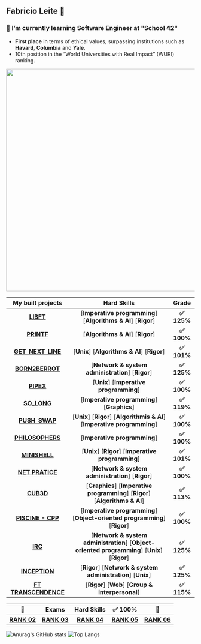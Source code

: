 ## Fabricio Leite 👋
### 🌱 I’m currently learning Software Engineer at "School 42"
- **First place** in terms of ethical values, surpassing institutions such as\
**Havard**, **Columbia** and **Yale**.
- 10th position in the “World Universities with Real Impact” (WURI) ranking.

<img src="https://github.com/faleite/so_long/blob/main/dcs/42-Lisboa.png" width=593>

<!-- [![faaraujo's 42 stats](https://badge.mediaplus.ma/darkblue/faaraujo?1337Badge=off&UM6P=off)](https://github.com/oakoudad/badge42) -->
<!-- [![faaraujo's 42 stats](https://badge.mediaplus.ma/greenbinary/faaraujo?1337Badge=off&UM6P=off)](https://github.com/oakoudad/badge42) -->
<!-- [![faaraujo's 42 stats](https://badge42.vercel.app/api/v2/clgrr2va0002108jo3cc5foww/stats?cursusId=21&coalitionId=piscine)](https://github.com/JaeSeoKim/badge42) -->

My built projects | Hard Skills | Grade | 
:-------:|:------:|:-----:|
[**LIBFT**](https://github.com/faleite/42libft) | [**Imperative programming**] [**Algorithms & AI**] [**Rigor**] | **:white_check_mark: 125%** 
[**PRINTF**](https://github.com/faleite/42printf) | [**Algorithms & AI**] [**Rigor**] | **:white_check_mark: 100%**
[**GET_NEXT_LINE**](https://github.com/faleite/42get_next_line) | [**Unix**] [**Algorithms & AI**] [**Rigor**] |**:white_check_mark: 101%**
[**BORN2BERROT**](https://github.com/faleite/42born2beroot) | [**Network & system administration**] [**Rigor**] | **:white_check_mark: 125%**
[**PIPEX**](https://github.com/faleite/42_pipex) | [**Unix**] [**Imperative programming**] | **:white_check_mark: 100%**
[**SO_LONG**](https://github.com/faleite/so_long) | [**Imperative programming**]  [**Graphics**] | **:white_check_mark: 119%**
[**PUSH_SWAP**](https://github.com/faleite/42_push_swap) | [**Unix**] [**Rigor**] [**Algorithmis & AI**] [**Imperative programming**] | **:white_check_mark: 100%**
[**PHILOSOPHERS**](https://github.com/faleite/42_philosophers) | [**Imperative programming**] | **:white_check_mark: 100%**
[**MINISHELL**](https://github.com/faleite/42_minishell) | [**Unix**] [**Rigor**] [**Imperative programming**] | **:white_check_mark: 101%**
[**NET PRATICE**](https://github.com/faleite/42_netpratice) | [**Network & system administration**] [**Rigor**] | **:white_check_mark: 100%**
[**CUB3D**](https://github.com/faleite/42_cub3d) | [**Graphics**] [**Imperative programming**] [**Rigor**] [**Algorithms & AI**] | **:white_check_mark: 113%**
[**PISCINE - CPP**](https://github.com/faleite/CPP_42_School) | [**Imperative programming**] [**Object-oriented programming**] [**Rigor**] | **:white_check_mark: 100%**
[**IRC**](https://github.com/faleite/42_irc) | [**Network & system administration**] [**Object-oriented programming**] [**Unix**] [**Rigor**] | **:white_check_mark: 125%**
[**INCEPTION**](https://github.com/faleite/42_inception) | [**Rigor**] [**Network & system administration**] [**Unix**]  | **:white_check_mark: 125%**
[**FT TRANSCENDENCE**](https://github.com/faleite/42_ft_transcendence) | [**Rigor**] [**Web**] [**Group & interpersonal**]  | **:white_check_mark: 115%**


| :1st_place_medal: | Exams | Hard Skills | **:white_check_mark: 100%** | :1st_place_medal: |
:-------:|:------:|:-----:|:-----:|:-----:|
[**RANK 02**](https://github.com/faleite/42_exams/tree/main/2_rank) | [**RANK 03**](https://github.com/faleite/42_exams/tree/main/3_rank) | [**RANK 04**](https://github.com/faleite/42_exams/tree/main/4_rank) | [**RANK 05**](https://github.com/faleite/42_exams/tree/main/5_rank) | [**RANK 06**](https://github.com/faleite/42_exams/tree/main/6_rank) | 

<!-- https://github.com/tandpfun/skill-icons#readme -->
<!-- ### Skills
[![My Skills](https://skillicons.dev/icons?i=c,cpp,py,bash,md,html,css,linux,git,githubactions,vim,vscode,docker)](https://skillicons.dev) <!-- \
[![My Skills](https://skillicons.dev/icons?i=cmake)](https://skillicons.dev) -->

![Anurag's GitHub stats](https://github-readme-stats.vercel.app/api?username=faleite&theme=github_dark) ![Top Langs](https://github-readme-stats.vercel.app/api/top-langs/?username=faleite&layout=donut&langs_count=5&theme=github_dark)

<!--![Top Langs](https://github-readme-stats.vercel.app/api/top-langs/?username=faleite&langs_count=20&theme=github_dark)
![Anurag's GitHub stats](https://github-readme-stats.vercel.app/api?username=faleite&hide=contribs,prs&theme=github_dark)-->


<!-- [![Anurag's GitHub stats](https://github-readme-stats.vercel.app/api?username=faleite)](https://github.com/anuraghazra/github-readme-stats)
[![Anurag's GitHub stats](https://github-readme-stats.vercel.app/api?username=faleite)](https://github.com/anuraghazra/github-readme-stats)
<!--
**faleite/faleite** is a ✨ _special_ ✨ repository because its `README.md` (this file) appears on your GitHub profile.

Here are some ideas to get you started:

- 🔭 I’m currently working on ...
- 🌱 I’m currently learning ...
- 👯 I’m looking to collaborate on ...
- 🤔 I’m looking for help with ...
- 💬 Ask me about ...
- 📫 How to reach me: ...
- 😄 Pronouns: ...
- ⚡ Fun fact: ...
-->
